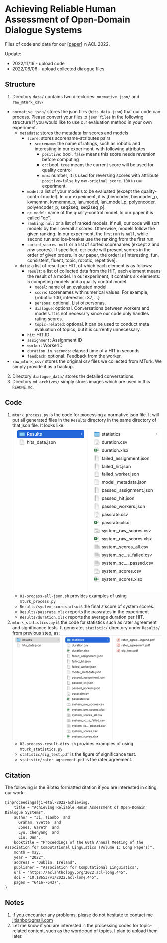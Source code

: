 # Achieving Reliable Human Assessment of Open-Domain Dialogue Systems

Files of code and data for our [[paper](https://aclanthology.org/2022.acl-long.445/)] in ACL 2022. 

Update:
- 2022/11/16 - upload code
- 2022/06/06 - upload collected dialogue files

## Structure
1. Directory `data/` contains two directories: `normative_json/` and `raw_mturk_csv/`

  - `normative_json/` stores the json files (`hits_data.json`) that our code can process. Please convert your files to `json files` in the following structure if you would like to use our evaluation method in your own experiment.
    + `metadata`: stores the metadata for scores and models
      - `score`: stores scorename-attributes pairs
        - `scorename`: the name of ratings, such as robotic and interesting in our experiment, with following attributes
          - `positive`: bool. `false` means this score needs reversion before computing
          - `qc`: bool. `true` means the current score will be used for quality control
          - `max`: number, It is used for reversing scores with attribute `positive=false` by `max-original_score`. `100` in our experiment.
      - `model`: a list of your models to be evaluated (except the quality-control model). In our experiment, it is [biencoder, biencoder_p, kvmemnn, kvmemnn_p, lan_model, lan_model_p, polyencoder, polyencoder_p, seq2seq, seq2seq_p].
      - `qc-model`: name of the quality-control model. In our paper it is called "qc".
      - `ranking`: `null` or a list of ranked models. If null, our code will sort models by their overall $z$ scores. Otherwise, models follow the given ranking. In our experiment, the first run is `null`, while second run and ice-breaker use the ranking from the first run.
      - `sorted_scores`: `null` or a list of sorted scorenames (except $z$ and $raw$ scores). If specified, our code will present scores in the order of given orders. In our paper, the order is [interesting, fun, consistent, fluent, topic, robotic, repetitive].
    + `data`: a list of result per HIT, of which each element is as follows:
      - `result`: a list of collected data from the HIT, each element means the result of a model. In our experiment, it contains six elements: 5 competing models and a quality control model.
        - `model`: name of an evaluated model
        - `score`: scorenames with  numerical values. For example, {robotic: 100, interesting: 37, ...}
        - `persona`: optional. List of personas.
        - `dialogue`: optional. Conversations between workers and models. It is not necessary since our code only handles rating scores. 
        - `topic-related`: optional. It can be used to conduct meta evaluation of topics, but it is currently unnecessary.
      - `hit`: HIT ID
      - `assignment`: Assignment ID
      - `worker`: WorkerID
      - `duration in seconds`: elapsed time of a HIT in seconds
      - `feedback`: optional. Feedback from the worker.
  - `raw_mturk_csv/` stores the original csv files we collected from MTurk. We simply provide it as a backup.
2. Directory `dialogue_data/` stores the detailed conversations.
3. Directory `md_archives/` simply stores images which are used in this `README.md`.

## Code
1. `mturk_process.py` is the code for processing a normative json file. It will put all generated files in the `Results` directory in the same directory of that json file. It looks like: ![generated files](md_archives/generated_results.png)
    - `01-process-all-json.sh` provides examples of using `mturk_process.py`
    - `Results/system_scores.xlsx` is the final $z$ score of system scores.
    - `Results/passrate.xlsx` reports the passrates in the experiment
    - `Results/duration.xlsx` reports the average duration per HIT.
2. `mturk_statistics.py` is the code for statistics such as rater agreement and significance tests. It generates `statistic/` directory under `Results/` from previous step, as: ![generated files](md_archives/generated_statistics.png)
    - `02-process-result-dirs.sh` provides examples of using `mturk_statistics.py`
    - `statistic/sig_test.pdf` is the figure of significance test.
    - `statistic/rater_agreement.pdf` is the rater agreement.


## Citation
The following is the Bibtex formatted citation if you are interested in citing our work:
```
@inproceedings{ji-etal-2022-achieving,
    title = "Achieving Reliable Human Assessment of Open-Domain Dialogue Systems",
    author = "Ji, Tianbo  and
      Graham, Yvette  and
      Jones, Gareth  and
      Lyu, Chenyang  and
      Liu, Qun",
    booktitle = "Proceedings of the 60th Annual Meeting of the Association for Computational Linguistics (Volume 1: Long Papers)",
    month = may,
    year = "2022",
    address = "Dublin, Ireland",
    publisher = "Association for Computational Linguistics",
    url = "https://aclanthology.org/2022.acl-long.445",
    doi = "10.18653/v1/2022.acl-long.445",
    pages = "6416--6437",
}
```

## Notes
1. If you encounter any problems, please do not hesitate to contact me jitianbo@gmail.com
2. Let me know if you are interested in the processing codes for topic-related content, such as the wordcloud of topics. I plan to upload them later.
